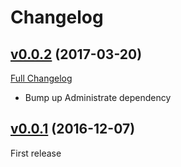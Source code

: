 # Changelog

## [v0.0.2](https://github.com/zooppa/administrate-field-hidden/tree/v0.0.2) (2017-03-20)
[Full Changelog](https://github.com/zooppa/administrate-field-hidden/compare/v0.0.1...v0.0.2)

* Bump up Administrate dependency

## [v0.0.1](https://github.com/zooppa/administrate-field-hidden/tree/v0.0.1) (2016-12-07)
First release
